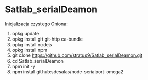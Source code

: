 # Satlab_serialDeamon

Inicjalizacja czystego Oniona:
1) opkg update
2) opkg install git git-http ca-bundle
3) opkg install nodejs
4) opkg install npm
5) git clone https://github.com/stratus9/Satlab_serialDeamon.git
6) cd Satlab_serialDeamon
7) npm init -y
8) npm install github:sdesalas/node-serialport-omega2
